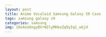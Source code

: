 ```yaml
---
layout: post
title: Anime Vocaloid Samsung Galaxy S9 Case
tags: samsung galaxy s9
categories: samsung
img: 1Oo4oo8ngyBVrW2lyMHkoZq9yIq1_wGjd
---
```

